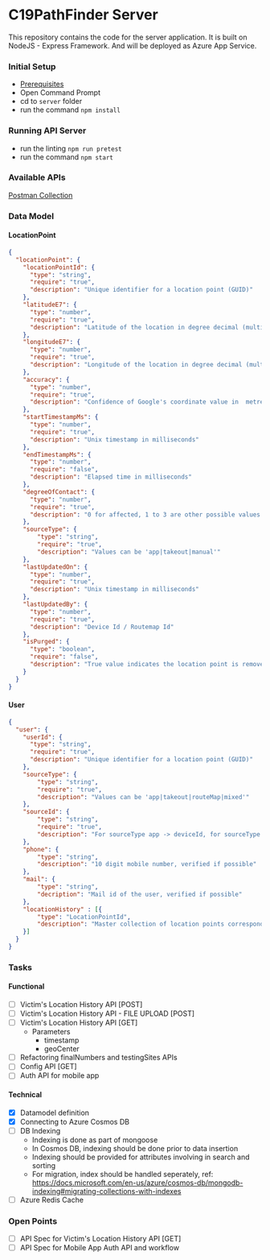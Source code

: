 # C19PathFinder Server

This repository contains the code for the server application. It is built on NodeJS - Express Framework. And will be deployed as Azure App Service.

### Initial Setup
- [Prerequisites](https://docs.microsoft.com/en-gb/azure/app-service/containers/quickstart-nodejs#prerequisites)
- Open Command Prompt
- cd to `server` folder
- run the command `npm install`

### Running API Server
- run the linting `npm run pretest`
- run the command `npm start`

### Available APIs
[Postman Collection](https://www.getpostman.com/collections/408465756d4682e64e12)

### Data Model

#### LocationPoint
```json
{
  "locationPoint": {
    "locationPointId": {
      "type": "string",
      "require": "true",
      "description": "Unique identifier for a location point (GUID)" 
    },
    "latitudeE7": {
      "type": "number",
      "require": "true",
      "description": "Latitude of the location in degree decimal (multiplied by 10^7)"
    },
    "longitudeE7": {
      "type": "number",
      "require": "true",
      "description": "Longitude of the location in degree decimal (multiplied by 10^7)"
    },
    "accuracy": {
      "type": "number",
      "require": "true",
      "description": "Confidence of Google's coordinate value in  metres / Radius of the location under consideration in metres"
    },
    "startTimestampMs": {
      "type": "number",
      "require": "true",
      "description": "Unix timestamp in milliseconds"
    },
    "endTimestampMs": {
      "type": "number",
      "require": "false",
      "description": "Elapsed time in milliseconds"
    },
    "degreeOfContact": {
      "type": "number",
      "require": "true",
      "description": "0 for affected, 1 to 3 are other possible values. Duplicated value from User document"
    },
    "sourceType": {
        "type": "string",
        "require": "true",
        "description": "Values can be 'app|takeout|manual'"
    },
    "lastUpdatedOn": {
      "type": "number",
      "require": "true",
      "description": "Unix timestamp in milliseconds"
    },
    "lastUpdatedBy": {
      "type": "number",
      "require": "true",
      "description": "Device Id / Routemap Id"
    },
    "isPurged": {
      "type": "boolean",
      "require": "false",
      "description": "True value indicates the location point is removed."
    }
  }
}
```

#### User
```json
{
  "user": {
    "userId": {
      "type": "string",
      "require": "true",
      "description": "Unique identifier for a location point (GUID)" 
    },
    "sourceType": {
        "type": "string",
        "require": "true",
        "description": "Values can be 'app|takeout|routeMap|mixed'"
    },
    "sourceId": {
        "type": "string",
        "require": "true",
        "description": "For sourceType app -> deviceId, for sourceType routeMap -> routeMapId"
    },
    "phone": {
        "type": "string",
        "description": "10 digit mobile number, verified if possible"
    },
    "mail": {
        "type": "string",
        "decription": "Mail id of the user, verified if possible"
    },
    "locationHistory" : [{
        "type": "LocationPointId",
        "description": "Master collection of location points corresponding to a user"
    }]
  }
}
```

### Tasks
#### Functional 
- [ ] Victim's Location History API [POST]
- [ ] Victim's Location History API - FILE UPLOAD [POST]
- [ ] Victim's Location History API [GET]
    - Parameters
      - timestamp
      - geoCenter
- [ ] Refactoring finalNumbers and testingSites APIs
- [ ] Config API [GET]
- [ ] Auth API for mobile app

#### Technical
- [x] Datamodel definition
- [x] Connecting to Azure Cosmos DB
- [ ] DB Indexing
  - Indexing is done as part of mongoose
  - In Cosmos DB, indexing should be done prior to data insertion
  - Indexing should be provided for attributes involving in search and sorting
  - For migration, index should be handled seperately, ref: https://docs.microsoft.com/en-us/azure/cosmos-db/mongodb-indexing#migrating-collections-with-indexes
- [ ] Azure Redis Cache

### Open Points
- [ ] API Spec for Victim's Location History API [GET]
- [ ] API Spec for Mobile App Auth API and workflow
